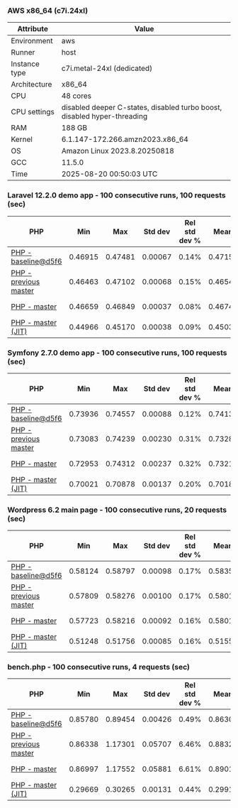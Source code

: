 ### AWS x86_64 (c7i.24xl)

|  Attribute    |     Value      |
|---------------|----------------|
| Environment   |aws|
| Runner        |host|
| Instance type |c7i.metal-24xl (dedicated)|
| Architecture  |x86_64
| CPU           |48 cores|
| CPU settings  |disabled deeper C-states, disabled turbo boost, disabled hyper-threading|
| RAM           |188 GB|
| Kernel        |6.1.147-172.266.amzn2023.x86_64|
| OS            |Amazon Linux 2023.8.20250818|
| GCC           |11.5.0|
| Time          |2025-08-20 00:50:03 UTC|

### Laravel 12.2.0 demo app - 100 consecutive runs, 100 requests (sec)

|     PHP     |     Min     |     Max     |    Std dev   | Rel std dev % |  Mean  | Mean diff % |   Median   | Median diff % | P-value |  Instr count  |     Memory    |
|-------------|-------------|-------------|--------------|---------------|--------|-------------|------------|---------------|---------|---------------|---------------|
|[PHP - baseline@d5f6](https://github.com/php/php-src/commit/d5f6e56610)|0.46915|0.47481|0.00067|0.14%|0.47155|0.00%|0.47154|0.00%|1.000|181824512|43.29 MB|
|[PHP - previous master](https://github.com/php/php-src/commit/c98b173430)|0.46463|0.47102|0.00068|0.15%|0.46548|-1.29%|0.46538|-1.31%|0.001|177209625|43.64 MB|
|[PHP - master](https://github.com/php/php-src/commit/1cff1815d0)|0.46659|0.46849|0.00037|0.08%|0.46740|-0.88%|0.46735|-0.89%|0.001|177213258|43.71 MB|
|[PHP - master (JIT)](https://github.com/php/php-src/commit/1cff1815d0)|0.44966|0.45170|0.00038|0.09%|0.45038|-4.49%|0.45035|-4.49%|0.001|154365269|53.80 MB|

### Symfony 2.7.0 demo app - 100 consecutive runs, 100 requests (sec)

|     PHP     |     Min     |     Max     |    Std dev   | Rel std dev % |  Mean  | Mean diff % |   Median   | Median diff % | P-value |  Instr count  |     Memory    |
|-------------|-------------|-------------|--------------|---------------|--------|-------------|------------|---------------|---------|---------------|---------------|
|[PHP - baseline@d5f6](https://github.com/php/php-src/commit/d5f6e56610)|0.73936|0.74557|0.00088|0.12%|0.74131|0.00%|0.74120|0.00%|1.000|292381798|39.97 MB|
|[PHP - previous master](https://github.com/php/php-src/commit/c98b173430)|0.73083|0.74239|0.00230|0.31%|0.73287|-1.14%|0.73231|-1.20%|0.001|288324477|40.28 MB|
|[PHP - master](https://github.com/php/php-src/commit/1cff1815d0)|0.72953|0.74312|0.00237|0.32%|0.73219|-1.23%|0.73153|-1.30%|0.001|288323905|40.46 MB|
|[PHP - master (JIT)](https://github.com/php/php-src/commit/1cff1815d0)|0.70021|0.70878|0.00137|0.20%|0.70186|-5.32%|0.70154|-5.35%|0.001|291588114|48.07 MB|

### Wordpress 6.2 main page - 100 consecutive runs, 20 requests (sec)

|     PHP     |     Min     |     Max     |    Std dev   | Rel std dev % |  Mean  | Mean diff % |   Median   | Median diff % | P-value |  Instr count  |     Memory    |
|-------------|-------------|-------------|--------------|---------------|--------|-------------|------------|---------------|---------|---------------|---------------|
|[PHP - baseline@d5f6](https://github.com/php/php-src/commit/d5f6e56610)|0.58124|0.58797|0.00098|0.17%|0.58357|0.00%|0.58368|0.00%|1.000|1133180781|43.44 MB|
|[PHP - previous master](https://github.com/php/php-src/commit/c98b173430)|0.57809|0.58276|0.00100|0.17%|0.58011|-0.59%|0.58023|-0.59%|0.001|1129307194|43.41 MB|
|[PHP - master](https://github.com/php/php-src/commit/1cff1815d0)|0.57723|0.58216|0.00092|0.16%|0.58012|-0.59%|0.58025|-0.59%|0.001|1129318949|43.48 MB|
|[PHP - master (JIT)](https://github.com/php/php-src/commit/1cff1815d0)|0.51248|0.51756|0.00085|0.16%|0.51555|-11.66%|0.51570|-11.65%|0.001|870886151|61.48 MB|

### bench.php - 100 consecutive runs, 4 requests (sec)

|     PHP     |     Min     |     Max     |    Std dev   | Rel std dev % |  Mean  | Mean diff % |   Median   | Median diff % | P-value |  Instr count  |     Memory    |
|-------------|-------------|-------------|--------------|---------------|--------|-------------|------------|---------------|---------|---------------|---------------|
|[PHP - baseline@d5f6](https://github.com/php/php-src/commit/d5f6e56610)|0.85780|0.89454|0.00426|0.49%|0.86302|0.00%|0.86245|0.00%|1.000|2031002318|26.50 MB|
|[PHP - previous master](https://github.com/php/php-src/commit/c98b173430)|0.86338|1.17301|0.05707|6.46%|0.88329|2.35%|0.86875|0.73%|0.001|2031543233|26.66 MB|
|[PHP - master](https://github.com/php/php-src/commit/1cff1815d0)|0.86997|1.17552|0.05881|6.61%|0.89013|3.14%|0.87505|1.46%|0.001|2031543252|26.72 MB|
|[PHP - master (JIT)](https://github.com/php/php-src/commit/1cff1815d0)|0.29669|0.30265|0.00131|0.44%|0.29911|-65.34%|0.29895|-65.34%|0.001|538131915|27.94 MB|
